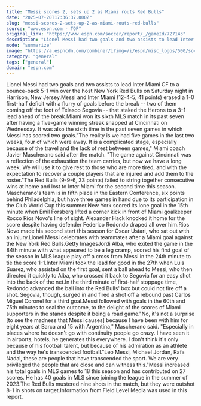 ```yaml
---
title: "Messi scores 2, sets up 2 as Miami routs Red Bulls"
date: "2025-07-20T17:36:37.000Z"
slug: "messi-scores-2-sets-up-2-as-miami-routs-red-bulls"
source: "www.espn.com - TOP"
original_link: "https://www.espn.com/soccer/report/_/gameId/727143"
description: "Lionel Messi had two goals and two assists to lead Inter Miami CF to a bounce-back 5-1 win over the host New York Red Bulls on Saturday night in Harrison, New Jersey."
mode: "summarize"
image: "https://a.espncdn.com/combiner/i?img=/i/espn/misc_logos/500/soccer.png"
category: "general"
tags: ["general"]
domain: "espn.com"
---
```

<p>Lionel Messi had two goals and two assists to lead Inter Miami CF to a bounce-back 5-1 win over the host New York Red Bulls on Saturday night in Harrison, New Jersey.Messi and Inter Miami (12-4-5, 41 points) erased a 1-0 first-half deficit with a flurry of goals before the break -- two of them coming off the foot of Telasco Segovia -- that staked the Herons to a 3-1 lead ahead of the break.Miami won its sixth MLS match in its past seven after having a five-game winning streak snapped at Cincinnati on Wednesday. It was also the sixth time in the past seven games in which Messi has scored two goals."The reality is we had five games in the last two weeks, four of which were away. It is a complicated stage, especially because of the travel and the lack of rest between games," Miami coach Javier Mascherano said after the match. "The game against Cincinnati was a reflection of the exhaustion the team carries, but now we have a long week. We will use it to give rest to those who are more tired, and with the expectation to recover a couple players that are injured and add them to the roster."The Red Bulls (9-9-6, 33 points) failed to string together consecutive wins at home and lost to Inter Miami for the second time this season. Mascherano's team is in fifth place in the Eastern Conference, six points behind Philadelphia, but have three games in hand due to its participation in the Club World Cup this summer.New York scored its lone goal in the 15th minute when Emil Forsberg lifted a corner kick in front of Miami goalkeeper Rocco Rios Novo's line of sight. Alexander Hack knocked it home for the score despite having defender Federico Redondo draped all over him.Rios Novo made his second start this season for Oscar Ustari, who sat out with an injury.Lionel Messi celebrates with teammates after a Miami goal against the New York Red Bulls.Getty ImagesJordi Alba, who exited the game in the 84th minute with what appeared to be a leg cramp, scored his first goal of the season in MLS league play off a cross from Messi in the 24th minute to tie the score 1-1.Inter Miami took the lead for good in the 27th when Luis Suarez, who assisted on the first goal, sent a ball ahead to Messi, who then directed it quickly to Alba, who crossed it back to Segovia for an easy shot into the back of the net.In the third minute of first-half stoppage time, Redondo advanced the ball into the Red Bulls' box but could not fire off a shot. Segovia, though, surged in and fired a shot off a rebound past Carlos Miguel Coronel for a third goal.Messi followed with goals in the 60th and 75th minutes to seal the outcome, to the delight of the scores of Miami supporters in the stands despite it being a road game."No, it's not a surprise [to see the madness that Messi causes] because I have been with him for eight years at Barca and 15 with Argentina," Mascherano said. "Especially in places where he doesn't go with continuity people go crazy. I have seen it in airports, hotels, he generates this everywhere. I don't think it's only because of his football talent, but because of his admiration as an athlete and the way he's transcended football."Leo Messi, Michael Jordan, Rafa Nadal, these are people that have transcended the sport. We are very privileged the people that are close and can witness this."Messi increased his total goals in MLS games to 18 this season and has contributed on 27 scores. He has 40 goals in MLS since joining the league in the summer of 2023.The Red Bulls mustered nine shots in the match, but they were outshot 8-1 in shots on target.Information from Field Level Media was used in this report.</p>